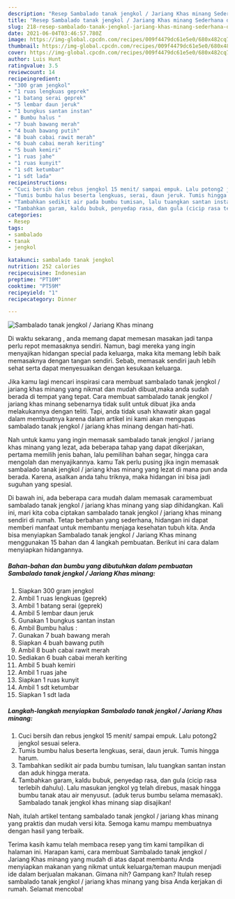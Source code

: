 ```yaml
---
description: "Resep Sambalado tanak jengkol / Jariang Khas minang Sederhana dan Mudah Dibuat"
title: "Resep Sambalado tanak jengkol / Jariang Khas minang Sederhana dan Mudah Dibuat"
slug: 218-resep-sambalado-tanak-jengkol-jariang-khas-minang-sederhana-dan-mudah-dibuat
date: 2021-06-04T03:46:57.780Z
image: https://img-global.cpcdn.com/recipes/009f4479dc61e5e0/680x482cq70/sambalado-tanak-jengkol-jariang-khas-minang-foto-resep-utama.jpg
thumbnail: https://img-global.cpcdn.com/recipes/009f4479dc61e5e0/680x482cq70/sambalado-tanak-jengkol-jariang-khas-minang-foto-resep-utama.jpg
cover: https://img-global.cpcdn.com/recipes/009f4479dc61e5e0/680x482cq70/sambalado-tanak-jengkol-jariang-khas-minang-foto-resep-utama.jpg
author: Luis Hunt
ratingvalue: 3.5
reviewcount: 14
recipeingredient:
- "300 gram jengkol"
- "1 ruas lengkuas geprek"
- "1 batang serai geprek"
- "5 lembar daun jeruk"
- "1 bungkus santan instan"
- " Bumbu halus "
- "7 buah bawang merah"
- "4 buah bawang putih"
- "8 buah cabai rawit merah"
- "6 buah cabai merah keriting"
- "5 buah kemiri"
- "1 ruas jahe"
- "1 ruas kunyit"
- "1 sdt ketumbar"
- "1 sdt lada"
recipeinstructions:
- "Cuci bersih dan rebus jengkol 15 menit/ sampai empuk. Lalu potong2 jengkol sesuai selera."
- "Tumis bumbu halus beserta lengkuas, serai, daun jeruk. Tumis hingga harum."
- "Tambahkan sedikit air pada bumbu tumisan, lalu tuangkan santan instan dan aduk hingga merata."
- "Tambahkan garam, kaldu bubuk, penyedap rasa, dan gula (cicip rasa terlebih dahulu). Lalu masukan jengkol yg telah direbus, masak hingga bumbu tanak atau air menyusut. (aduk terus bumbu selama memasak). Sambalado tanak jengkol khas minang siap disajikan!"
categories:
- Resep
tags:
- sambalado
- tanak
- jengkol

katakunci: sambalado tanak jengkol 
nutrition: 252 calories
recipecuisine: Indonesian
preptime: "PT10M"
cooktime: "PT59M"
recipeyield: "1"
recipecategory: Dinner

---
```



![Sambalado tanak jengkol / Jariang Khas minang](https://img-global.cpcdn.com/recipes/009f4479dc61e5e0/680x482cq70/sambalado-tanak-jengkol-jariang-khas-minang-foto-resep-utama.jpg)

Di waktu  sekarang , anda memang dapat memesan masakan jadi tanpa perlu repot memasaknya sendiri. Namun, bagi mereka yang ingin menyajikan hidangan special pada keluarga, maka kita memang lebih baik memasaknya dengan tangan sendiri. Sebab, memasak sendiri jauh lebih sehat serta dapat menyesuaikan dengan kesukaan keluarga.

Jika kamu lagi mencari inspirasi cara membuat sambalado tanak jengkol / jariang khas minang yang nikmat dan mudah dibuat,maka anda sudah berada di tempat yang tepat. Cara membuat sambalado tanak jengkol / jariang khas minang  sebenarnya tidak sulit untuk dibuat jika anda melakukannya dengan teliti. Tapi, anda tidak usah khawatir akan gagal dalam membuatnya 
karena dalam artikel ini kami akan mengupas sambalado tanak jengkol / jariang khas minang dengan hati-hati.  



Nah untuk kamu yang ingin memasak sambalado tanak jengkol / jariang khas minang yang lezat, ada beberapa tahap yang dapat dikerjakan, pertama memilih jenis bahan, lalu pemilihan bahan segar, hingga cara mengolah dan menyajikannya. kamu Tak perlu pusing jika ingin memasak sambalado tanak jengkol / jariang khas minang yang lezat di mana pun anda berada. Karena, asalkan anda  tahu triknya, maka hidangan ini bisa jadi suguhan yang spesial.

Di bawah ini, ada beberapa cara mudah dalam memasak caramembuat sambalado tanak jengkol / jariang khas minang yang siap dihidangkan. Kali ini, mari kita coba ciptakan sambalado tanak jengkol / jariang khas minang sendiri di rumah. Tetap berbahan yang sederhana, hidangan ini dapat memberi manfaat untuk membantu menjaga kesehatan tubuh kita. Anda bisa menyiapkan Sambalado tanak jengkol / Jariang Khas minang menggunakan 15 bahan dan 4 langkah pembuatan. Berikut ini cara dalam menyiapkan hidangannya.

<!--inarticleads1-->

##### Bahan-bahan dan bumbu yang dibutuhkan dalam pembuatan Sambalado tanak jengkol / Jariang Khas minang:

1. Siapkan 300 gram jengkol
1. Ambil 1 ruas lengkuas (geprek)
1. Ambil 1 batang serai (geprek)
1. Ambil 5 lembar daun jeruk
1. Gunakan 1 bungkus santan instan
1. Ambil  Bumbu halus :
1. Gunakan 7 buah bawang merah
1. Siapkan 4 buah bawang putih
1. Ambil 8 buah cabai rawit merah
1. Sediakan 6 buah cabai merah keriting
1. Ambil 5 buah kemiri
1. Ambil 1 ruas jahe
1. Siapkan 1 ruas kunyit
1. Ambil 1 sdt ketumbar
1. Siapkan 1 sdt lada




<!--inarticleads2-->

##### Langkah-langkah menyiapkan Sambalado tanak jengkol / Jariang Khas minang:

1. Cuci bersih dan rebus jengkol 15 menit/ sampai empuk. Lalu potong2 jengkol sesuai selera.
1. Tumis bumbu halus beserta lengkuas, serai, daun jeruk. Tumis hingga harum.
1. Tambahkan sedikit air pada bumbu tumisan, lalu tuangkan santan instan dan aduk hingga merata.
1. Tambahkan garam, kaldu bubuk, penyedap rasa, dan gula (cicip rasa terlebih dahulu). Lalu masukan jengkol yg telah direbus, masak hingga bumbu tanak atau air menyusut. (aduk terus bumbu selama memasak). Sambalado tanak jengkol khas minang siap disajikan!




Nah, itulah artikel tentang  sambalado tanak jengkol / jariang khas minang  yang praktis dan mudah versi kita. Semoga kamu mampu membuatnya dengan hasil yang terbaik. 

Terima kasih kamu telah membaca resep yang tim kami tampilkan di halaman ini. Harapan kami, cara membuat  Sambalado tanak jengkol / Jariang Khas minang yang mudah di atas dapat membantu Anda menyiapkan makanan yang nikmat untuk keluarga/teman maupun menjadi ide dalam berjualan makanan. Gimana nih? Gampang kan? Itulah resep sambalado tanak jengkol / jariang khas minang yang bisa Anda kerjakan di rumah. Selamat mencoba!

